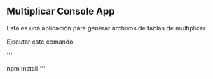 ## Multiplicar Console App

Esta es una aplicación para generar archivos de tablas de multiplicar

Ejecutar este comando 

'''

npm install
'''